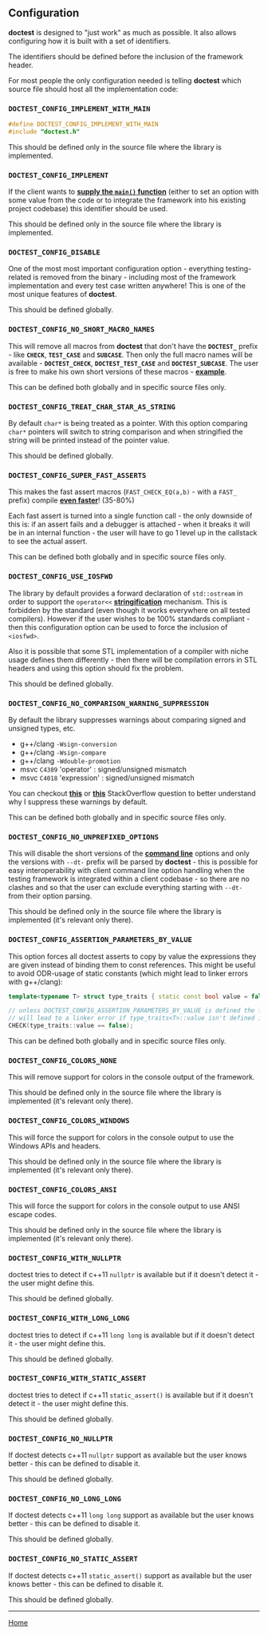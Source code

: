## Configuration

**doctest** is designed to "just work" as much as possible. It also allows configuring how it is built with a set of identifiers. 

The identifiers should be defined before the inclusion of the framework header.

For most people the only configuration needed is telling **doctest** which source file should host all the implementation code:

### **```DOCTEST_CONFIG_IMPLEMENT_WITH_MAIN```**

```c++
#define DOCTEST_CONFIG_IMPLEMENT_WITH_MAIN
#include "doctest.h"
```

This should be defined only in the source file where the library is implemented.

### **```DOCTEST_CONFIG_IMPLEMENT```**

If the client wants to [**supply the ```main()``` function**](main.md) (either to set an option with some value from the code or to integrate the framework into his existing project codebase) this identifier should be used.

This should be defined only in the source file where the library is implemented.

### **```DOCTEST_CONFIG_DISABLE```**

One of the most most important configuration option - everything testing-related is removed from the binary - including most of the framework implementation and every test case written anywhere! This is one of the most unique features of **doctest**.

This should be defined globally.

### **```DOCTEST_CONFIG_NO_SHORT_MACRO_NAMES```**

This will remove all macros from **doctest** that don't have the **```DOCTEST_```** prefix - like **```CHECK```**, **```TEST_CASE```** and **```SUBCASE```**. Then only the full macro names will be available - **```DOCTEST_CHECK```**, **```DOCTEST_TEST_CASE```** and **```DOCTEST_SUBCASE```**. The user is free to make his own short versions of these macros - [**example**](../../examples/alternative_macros/).

This can be defined both globally and in specific source files only.

### **```DOCTEST_CONFIG_TREAT_CHAR_STAR_AS_STRING```**

By default ```char*``` is being treated as a pointer. With this option comparing ```char*``` pointers will switch to string comparison and when stringified the string will be printed instead of the pointer value. 

This should be defined globally.

### **```DOCTEST_CONFIG_SUPER_FAST_ASSERTS```**

This makes the fast assert macros (```FAST_CHECK_EQ(a,b)``` - with a ```FAST_``` prefix) compile [**even faster**](benchmarks.md#cost-of-an-assertion-macro)! (35-80%)

Each fast assert is turned into a single function call - the only downside of this is: if an assert fails and a debugger is attached - when it breaks it will be in an internal function - the user will have to go 1 level up in the callstack to see the actual assert.

This can be defined both globally and in specific source files only.

### **```DOCTEST_CONFIG_USE_IOSFWD```**

The library by default provides a forward declaration of ```std::ostream``` in order to support the ```operator<<``` [**stringification**](stringification.md) mechanism. This is forbidden by the standard (even though it works everywhere on all tested compilers). However if the user wishes to be 100% standards compliant - then this configuration option can be used to force the inclusion of ```<iosfwd>```.

Also it is possible that some STL implementation of a compiler with niche usage defines them differently - then there will be compilation errors in STL headers and using this option should fix the problem.  

This should be defined globally.

### **```DOCTEST_CONFIG_NO_COMPARISON_WARNING_SUPPRESSION```**

By default the library suppresses warnings about comparing signed and unsigned types, etc.

- g++/clang ```-Wsign-conversion```
- g++/clang ```-Wsign-compare```
- g++/clang ```-Wdouble-promotion```
- msvc ```C4389``` 'operator' : signed/unsigned mismatch
- msvc ```C4018``` 'expression' : signed/unsigned mismatch

You can checkout [**this**](http://stackoverflow.com/questions/39106893) or [**this**](http://stackoverflow.com/questions/39075223) StackOverflow question to better understand why I suppress these warnings by default.

This can be defined both globally and in specific source files only.

### **```DOCTEST_CONFIG_NO_UNPREFIXED_OPTIONS```**

This will disable the short versions of the [**command line**](commandline.md) options and only the versions with ```--dt-``` prefix will be parsed by **doctest** - this is possible for easy interoperability with client command line option handling when the testing framework is integrated within a client codebase - so there are no clashes and so that the user can exclude everything starting with ```--dt-``` from their option parsing.

This should be defined only in the source file where the library is implemented (it's relevant only there).

### **```DOCTEST_CONFIG_ASSERTION_PARAMETERS_BY_VALUE```**

This option forces all doctest asserts to copy by value the expressions they are given instead of binding them to const references. This might be useful to avoid ODR-usage of static constants (which might lead to linker errors with g++/clang):

```c++
template<typename T> struct type_traits { static const bool value = false; };

// unless DOCTEST_CONFIG_ASSERTION_PARAMETERS_BY_VALUE is defined the following assertion
// will lead to a linker error if type_traits<T>::value isn't defined in a translation unit
CHECK(type_traits::value == false);
```

This can be defined both globally and in specific source files only.

### **```DOCTEST_CONFIG_COLORS_NONE```**

This will remove support for colors in the console output of the framework.

This should be defined only in the source file where the library is implemented (it's relevant only there).

### **```DOCTEST_CONFIG_COLORS_WINDOWS```**

This will force the support for colors in the console output to use the Windows APIs and headers.

This should be defined only in the source file where the library is implemented (it's relevant only there).

### **```DOCTEST_CONFIG_COLORS_ANSI```**

This will force the support for colors in the console output to use ANSI escape codes.

This should be defined only in the source file where the library is implemented (it's relevant only there).

### **```DOCTEST_CONFIG_WITH_NULLPTR```**

doctest tries to detect if c++11 ```nullptr``` is available but if it doesn't detect it - the user might define this.

This should be defined globally.

### **```DOCTEST_CONFIG_WITH_LONG_LONG```**

doctest tries to detect if c++11 ```long long``` is available but if it doesn't detect it - the user might define this.

This should be defined globally.

### **```DOCTEST_CONFIG_WITH_STATIC_ASSERT```**

doctest tries to detect if c++11 ```static_assert()``` is available but if it doesn't detect it - the user might define this.

This should be defined globally.

### **```DOCTEST_CONFIG_NO_NULLPTR```**

If doctest detects c++11 ```nullptr``` support as available but the user knows better - this can be defined to disable it.

This should be defined globally.

### **```DOCTEST_CONFIG_NO_LONG_LONG```**

If doctest detects c++11 ```long long``` support as available but the user knows better - this can be defined to disable it.

This should be defined globally.

### **```DOCTEST_CONFIG_NO_STATIC_ASSERT```**

If doctest detects c++11 ```static_assert()``` support as available but the user knows better - this can be defined to disable it.

This should be defined globally.

---------------

[Home](readme.md#reference)
